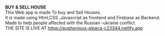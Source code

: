 **BUY & SELL HOUSE**
<br>
This Web app is made To buy and Sell Houses.<br>
It is made using Html,CSS ,Javascript as frontend and Firebase as Backend.<br>
Made to help people affected with the Russian -ukraine conflict.<br>
THE SITE IS LIVE AT https://euphonious-alpaca-c23344.netlify.app






